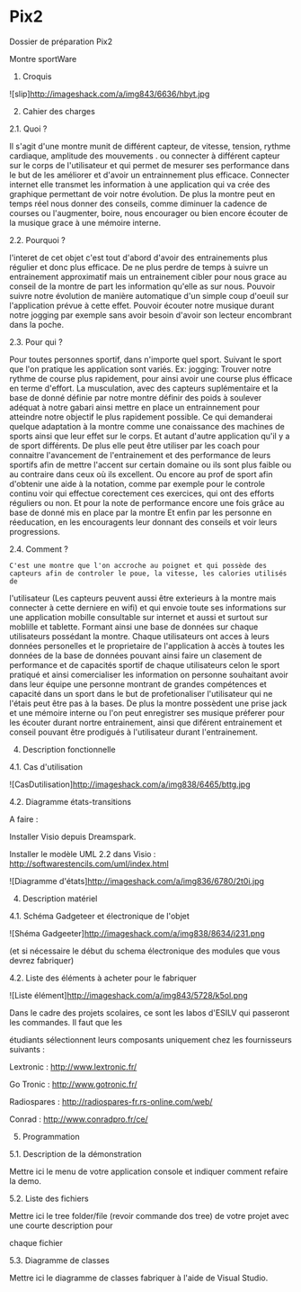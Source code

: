 Pix2
====

Dossier de préparation Pix2

Montre sportWare

 

1. Croquis 

![slip]http://imageshack.com/a/img843/6636/hbyt.jpg

 

2. Cahier des charges 

2.1. Quoi ? 

Il s'agit d'une montre munit de différent capteur, de vitesse, tension, rythme cardiaque, amplitude des mouvements . 
ou connecter à différent capteur sur le corps de l'utilisateur et qui permet de mesurer ses performance dans le but de 
les améliorer et d'avoir un entrainnement plus efficace.
Connecter internet elle transmet les information à une application qui va crée des graphique permettant de voir notre évolution.
De plus la montre peut en temps réel nous donner des conseils, comme diminuer la cadence de courses ou l'augmenter, boire, nous encourager
ou bien encore écouter de la musique grace à une mémoire interne.

 

2.2. Pourquoi ? 

l'interet de cet objet c'est tout d'abord d'avoir des entrainements plus régulier et donc plus efficace. De ne plus perdre de temps 
à suivre un entrainement approximatif mais un entrainement cibler pour nous grace au conseil de la montre de part les information qu'elle 
as sur nous.
Pouvoir suivre notre évolution de manière automatique d'un simple coup d'oeuil sur l'application prévue à cette effet.
Pouvoir écouter notre musique durant notre jogging par exemple sans avoir besoin d'avoir son lecteur encombrant dans la poche.

 

2.3. Pour qui ? 

   Pour toutes personnes sportif, dans n'importe quel sport. Suivant le sport que l'on pratique les application sont variés.
Ex: 
	jogging: Trouver notre rythme de course plus rapidement, pour ainsi avoir une course plus éfficace en terme d'effort.
	La musculation, avec des capteurs suplémentaire et la base de donné définie par notre montre définir des poids à soulever
adéquat à notre gabari ainsi mettre en place un entrainnement pour atteindre notre objectif le plus rapidement possible. Ce 
qui demanderai quelque adaptation à la montre comme une conaissance des machines de sports ainsi que leur effet sur le corps.
	Et autant d'autre application qu'il y a de sport différents.
	De plus elle peut être utiliser par les coach pour connaitre l'avancement de l'entrainement et des performance de leurs sportifs
afin de mettre l'accent sur certain domaine ou ils sont plus faible ou au contraire dans ceux où ils excellent.
	Ou encore au prof de sport afin d'obtenir une aide à la notation, comme par exemple pour le controle continu voir qui effectue corectement
 ces exercices, qui ont des efforts réguliers ou non. Et pour la note de performance encore une fois grâce au base de donné mis en place par la montre
	Et enfin par les personne en réeducation, en les encouragents leur donnant des conseils et voir leurs progressions.

 

2.4. Comment ? 

	C'est une montre que l'on accroche au poignet et qui possède des capteurs afin de controler le poue, la vitesse, les calories utilisés de 
l'utilisateur (Les capteurs peuvent aussi être exterieurs à la montre mais connecter à cette derniere en wifi) et qui envoie toute ses informations 
sur une application mobille consultable sur internet et aussi et surtout sur moblille et tablette. 
Formant ainsi une base de données sur chaque utilisateurs possédant la montre. Chaque utilisateurs ont acces à leurs données personelles
et le proprietaire de l'application à accès à toutes les données de la base de données pouvant ainsi faire un clasement de performance et de 
capacités sportif de chaque utilisateurs celon le sport pratiqué et ainsi comercialiser les information on personne souhaitant avoir dans leur équipe
une personne montrant de grandes compétences et capacité dans un sport dans le but de profetionaliser l'utilisateur qui ne l'étais peut être pas à la bases.
	De plus la montre possèdent une prise jack et une mémoire interne ou l'on peut enregistrer ses musique préferer pour les écouter durant nortre 
entrainement, ainsi que diférent entrainement et conseil pouvant être prodigués à l'utilisateur durant l'entrainement.
  
 

4. Description fonctionnelle 

4.1. Cas d'utilisation 

![CasDutilisation]http://imageshack.com/a/img838/6465/bttg.jpg

 

4.2. Diagramme états-transitions 

A faire : 

Installer Visio depuis Dreamspark. 

Installer le modèle UML 2.2 dans Visio : http://softwarestencils.com/uml/index.html 

 

![Diagramme d'états]http://imageshack.com/a/img836/6780/2t0i.jpg

 

4. Description matériel 

4.1. Schéma Gadgeteer et électronique de l'objet 

![Shéma Gadgeeter]http://imageshack.com/a/img838/8634/i231.png

(et si nécessaire le début du schema électronique des modules que vous devrez fabriquer) 

 

4.2. Liste des éléments à acheter pour le fabriquer 

![Liste élément]http://imageshack.com/a/img843/5728/k5ol.png


 

Dans le cadre des projets scolaires, ce sont les labos d'ESILV qui passeront les commandes. Il faut que les 

étudiants sélectionnent leurs composants uniquement chez les fournisseurs suivants : 

Lextronic : http://www.lextronic.fr/ 

Go Tronic : http://www.gotronic.fr/ 

Radiospares : http://radiospares-fr.rs-online.com/web/ 

Conrad : http://www.conradpro.fr/ce/ 

 

5. Programmation 

5.1. Description de la démonstration 

Mettre ici le menu de votre application console et indiquer comment refaire la demo. 

 

5.2. Liste des fichiers 

Mettre ici le tree folder/file (revoir commande dos tree) de votre projet avec une courte description pour 

chaque fichier 

 

5.3. Diagramme de classes 

Mettre ici le diagramme de classes fabriquer à l'aide de Visual Studio.
